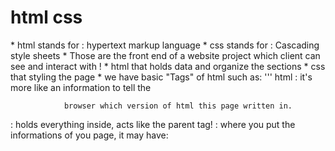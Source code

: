 <h1>html css</h1>
* html stands for : hypertext  markup language
* css stands for : Cascading style sheets
* Those are the front end of a website project which client 
	can see and interact with !
	* html that holds data and organize the sections
	* css that styling the page
* we have basic "Tags" of html such as:
''' html

<!DOCTYPE html> : it's more like an information to tell the 
				browser which version of html this page written in.
<html>: holds everything inside, acts like the parent tag!
<head>: where you put the informations of you page, it may have:
		<title> : tab name
		<link> : to link css files
		<style> : to do styling in the same page of html
		it alos hold the link refrencess to the page
<body>: takes all tha data inside, texts, images, paragraphs..etc
		<header>: the main lines 
		<footer>: what comes t the end of any web page
					it may hold copy rights, contacts details, about section..etc
		<div> : to control what is inside as a whole section
		<p> for paragraph
		<img> to hold images
		<a> to have links herf inside
		<h> : headline
		<h1>: more headlines
'''
